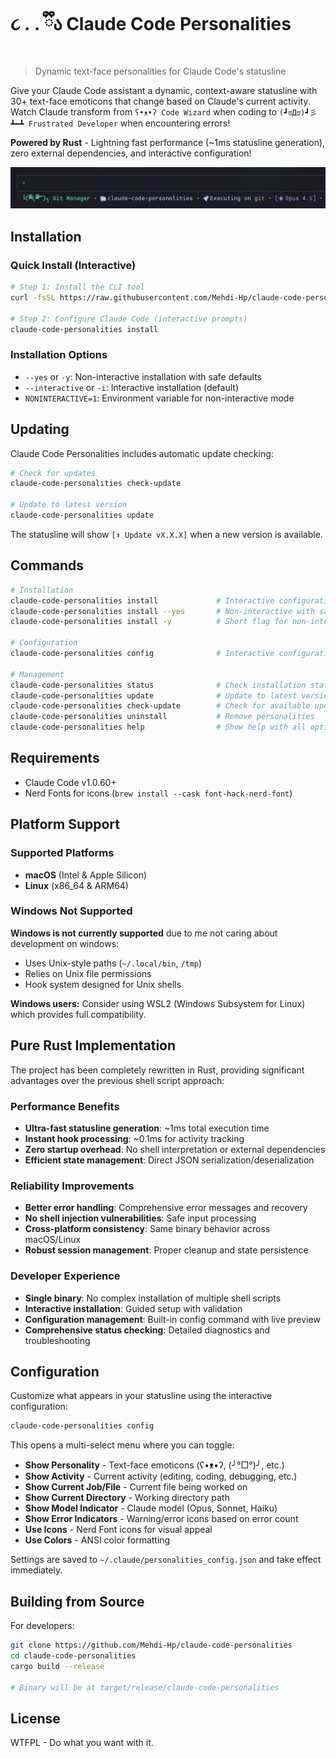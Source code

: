 # ૮ ․ ․ ྀིა Claude Code Personalities

> Dynamic text-face personalities for Claude Code's statusline

Give your Claude Code assistant a dynamic, context-aware statusline with 30+ text-face emoticons that change based on Claude's current activity.  
Watch Claude transform from `ʕ•ᴥ•ʔ Code Wizard` when coding to `(┛ಠДಠ)┛彡┻━┻ Frustrated Developer` when encountering errors!

**Powered by Rust** - Lightning fast performance (~1ms statusline generation), zero external dependencies, and interactive configuration!

![Claude Code Personalities Screenshot](screenshot.png)

## Installation

### Quick Install (Interactive)

```bash
# Step 1: Install the CLI tool
curl -fsSL https://raw.githubusercontent.com/Mehdi-Hp/claude-code-personalities/main/install.sh | bash

# Step 2: Configure Claude Code (interactive prompts)
claude-code-personalities install
```

### Installation Options

- `--yes` or `-y`: Non-interactive installation with safe defaults
- `--interactive` or `-i`: Interactive installation (default)
- `NONINTERACTIVE=1`: Environment variable for non-interactive mode

## Updating

Claude Code Personalities includes automatic update checking:

```bash
# Check for updates
claude-code-personalities check-update

# Update to latest version
claude-code-personalities update
```

The statusline will show `[⬆ Update vX.X.X]` when a new version is available.

## Commands

```bash
# Installation
claude-code-personalities install             # Interactive configuration (default)
claude-code-personalities install --yes       # Non-interactive with safe defaults
claude-code-personalities install -y          # Short flag for non-interactive

# Configuration
claude-code-personalities config              # Interactive configuration menu

# Management
claude-code-personalities status              # Check installation status
claude-code-personalities update              # Update to latest version
claude-code-personalities check-update        # Check for available updates
claude-code-personalities uninstall           # Remove personalities
claude-code-personalities help                # Show help with all options
```

## Requirements

- Claude Code v1.0.60+
- Nerd Fonts for icons (`brew install --cask font-hack-nerd-font`)

## Platform Support

### Supported Platforms
- **macOS** (Intel & Apple Silicon)
- **Linux** (x86_64 & ARM64)

### Windows Not Supported
**Windows is not currently supported** due to me not caring about development on windows:
- Uses Unix-style paths (`~/.local/bin`, `/tmp`)
- Relies on Unix file permissions
- Hook system designed for Unix shells

**Windows users:** Consider using WSL2 (Windows Subsystem for Linux) which provides full compatibility.

## Pure Rust Implementation

The project has been completely rewritten in Rust, providing significant advantages over the previous shell script approach:

### Performance Benefits
- **Ultra-fast statusline generation**: ~1ms total execution time
- **Instant hook processing**: ~0.1ms for activity tracking
- **Zero startup overhead**: No shell interpretation or external dependencies
- **Efficient state management**: Direct JSON serialization/deserialization

### Reliability Improvements
- **Better error handling**: Comprehensive error messages and recovery
- **No shell injection vulnerabilities**: Safe input processing
- **Cross-platform consistency**: Same binary behavior across macOS/Linux
- **Robust session management**: Proper cleanup and state persistence

### Developer Experience
- **Single binary**: No complex installation of multiple shell scripts
- **Interactive installation**: Guided setup with validation
- **Configuration management**: Built-in config command with live preview
- **Comprehensive status checking**: Detailed diagnostics and troubleshooting

## Configuration

Customize what appears in your statusline using the interactive configuration:

```bash
claude-code-personalities config
```

This opens a multi-select menu where you can toggle:
- **Show Personality** - Text-face emoticons (ʕ•ᴥ•ʔ, (╯°□°)╯, etc.)
- **Show Activity** - Current activity (editing, coding, debugging, etc.)
- **Show Current Job/File** - Current file being worked on
- **Show Current Directory** - Working directory path
- **Show Model Indicator** - Claude model (Opus, Sonnet, Haiku)
- **Show Error Indicators** - Warning/error icons based on error count
- **Use Icons** - Nerd Font icons for visual appeal
- **Use Colors** - ANSI color formatting

Settings are saved to `~/.claude/personalities_config.json` and take effect immediately.

## Building from Source

For developers:

```bash
git clone https://github.com/Mehdi-Hp/claude-code-personalities
cd claude-code-personalities
cargo build --release

# Binary will be at target/release/claude-code-personalities
```

## License

WTFPL - Do what you want with it.